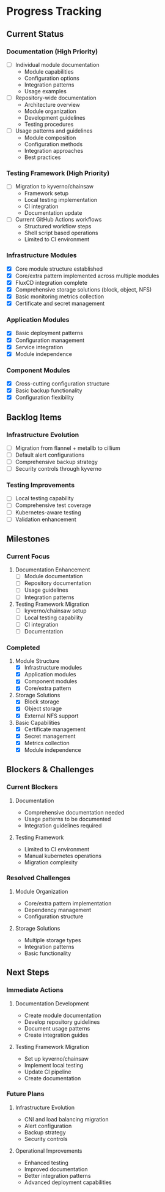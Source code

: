 # Progress Tracking

## Current Status

### Documentation (High Priority)

- [ ] Individual module documentation
  - Module capabilities
  - Configuration options
  - Integration patterns
  - Usage examples
- [ ] Repository-wide documentation
  - Architecture overview
  - Module organization
  - Development guidelines
  - Testing procedures
- [ ] Usage patterns and guidelines
  - Module composition
  - Configuration methods
  - Integration approaches
  - Best practices

### Testing Framework (High Priority)

- [ ] Migration to kyverno/chainsaw
  - Framework setup
  - Local testing implementation
  - CI integration
  - Documentation update
- [ ] Current GitHub Actions workflows
  - Structured workflow steps
  - Shell script based operations
  - Limited to CI environment

### Infrastructure Modules

- [x] Core module structure established
- [x] Core/extra pattern implemented across multiple modules
- [x] FluxCD integration complete
- [x] Comprehensive storage solutions (block, object, NFS)
- [x] Basic monitoring metrics collection
- [x] Certificate and secret management

### Application Modules

- [x] Basic deployment patterns
- [x] Configuration management
- [x] Service integration
- [x] Module independence

### Component Modules

- [x] Cross-cutting configuration structure
- [x] Basic backup functionality
- [x] Configuration flexibility

## Backlog Items

### Infrastructure Evolution

- [ ] Migration from flannel + metallb to cillium
- [ ] Default alert configurations
- [ ] Comprehensive backup strategy
- [ ] Security controls through kyverno

### Testing Improvements

- [ ] Local testing capability
- [ ] Comprehensive test coverage
- [ ] Kubernetes-aware testing
- [ ] Validation enhancement

## Milestones

### Current Focus

1. Documentation Enhancement
   - [ ] Module documentation
   - [ ] Repository documentation
   - [ ] Usage guidelines
   - [ ] Integration patterns

2. Testing Framework Migration
   - [ ] kyverno/chainsaw setup
   - [ ] Local testing capability
   - [ ] CI integration
   - [ ] Documentation

### Completed

1. Module Structure
   - [x] Infrastructure modules
   - [x] Application modules
   - [x] Component modules
   - [x] Core/extra pattern

2. Storage Solutions
   - [x] Block storage
   - [x] Object storage
   - [x] External NFS support

3. Basic Capabilities
   - [x] Certificate management
   - [x] Secret management
   - [x] Metrics collection
   - [x] Module independence

## Blockers & Challenges

### Current Blockers

1. Documentation
   - Comprehensive documentation needed
   - Usage patterns to be documented
   - Integration guidelines required

2. Testing Framework
   - Limited to CI environment
   - Manual kubernetes operations
   - Migration complexity

### Resolved Challenges

1. Module Organization
   - Core/extra pattern implementation
   - Dependency management
   - Configuration structure

2. Storage Solutions
   - Multiple storage types
   - Integration patterns
   - Basic functionality

## Next Steps

### Immediate Actions

1. Documentation Development
   - Create module documentation
   - Develop repository guidelines
   - Document usage patterns
   - Create integration guides

2. Testing Framework Migration
   - Set up kyverno/chainsaw
   - Implement local testing
   - Update CI pipeline
   - Create documentation

### Future Plans

1. Infrastructure Evolution
   - CNI and load balancing migration
   - Alert configuration
   - Backup strategy
   - Security controls

2. Operational Improvements
   - Enhanced testing
   - Improved documentation
   - Better integration patterns
   - Advanced deployment capabilities
